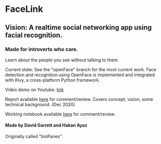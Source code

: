 # FaceLink


## Vision: A realtime social networking app using facial recognition.
### Made for introverts who care.



Learn about the people you see without talking to them. 

Current state: See the "openFace" branch for the most current work. Face detection and recognition using OpenFace is implemented and integrated with Kivy, a cross-platform Python framework.

Video demo on Youtube: [link](https://www.youtube.com/watch?v=4skT0zUYFTs)

Report available [here](https://drive.google.com/file/d/1esBdGMpKG4RAVXSxpRoqP66oldAImJsU/view?usp=sharing) for comment/review. Covers concept, vision, some technical background. (Dec 2020) 

Working notebook available [here](https://docs.google.com/document/d/1A4wDJjUtj7zgQ4_uUR3HdZ54e1Q1Qd0t0XpoQ7w8j1M/edit?usp=sharing) for comment/review.

#### Made by David Garrett and Hakan Ayaz

Originally called "bioPanes"

